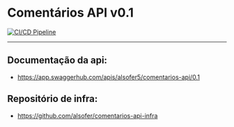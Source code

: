 # Comentários API v0.1

[![CI/CD Pipeline](https://github.com/alsofer/comentarios-api/actions/workflows/main.yml/badge.svg?branch=main)](https://github.com/alsofer/comentarios-api/actions/workflows/main.yml)

----

## Documentação da api:
- https://app.swaggerhub.com/apis/alsofer5/comentarios-api/0.1

## Repositório de infra:
- https://github.com/alsofer/comentarios-api-infra
